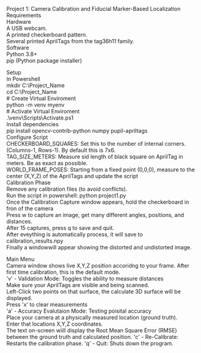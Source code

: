 Project 1: Camera Calibration and Fiducial Marker-Based Localization<br/>
Requirements<br/>
Hardware<br/>
  A USB webcam.<br/>
  A printed checkerboard pattern.<br/>
  Several printed AprilTags from the tag36h11 family.<br/>
Software<br/>
  Python 3.8+<br/>
  pip (Python package installer)<br/>

Setup<br/>
  In Powershell<br/>
    mkdir C:\Project_Name<br/>
    cd C:\Project_Name<br/>
    # Create Virtual Enviroment<br/>
    python -m venv myenv<br/>
    # Activate Virtual Enviroment<br/>
    .\venv\Scripts\Activate.ps1<br/>
  Install dependencies<br/>
    pip install opencv-contrib-python numpy pupil-apriltags<br/>
Configure Script<br/>
  CHECKERBOARD_SQUARES: Set this to the number of internal corners. (Columns-1, Rows-1). By default this is 7x6.<br/>
  TAG_SIZE_METERS: Measure sid length of black square on AprilTag in meters. Be as exact as possible.<br/>
  WORLD_FRAME_POSES: Starting from a fixed point (0,0,0), measure to the center (X,Y,Z) of the AprilTags and update the script<br/>
Calibration Phase<br/>
  Remove any calibration files (to avoid conflicts).<br/>
  Run the script in powershell: python project1.py<br/>
  Once the Calibration Capture window appears, hold the checkerboard in fron of the camera<br/>
  Press w to capture an image, get many different angles, positions, and distances.<br/>
  After 15 captures, press q to save and quit.<br/>
  After eveything is automatically process, it will save to calibration_results.npy<br/>
  Finally a windowwill appear showing the distorted and undistorted image.<br/>

Main Menu<br/>
  Camera window shows live X,Y,Z position accoridng to your frame. After first time calibration, this is the default      mode.<br/>
  'v' - Validation Mode: Toggles the ability to measure distances<br/>
    Make sure your AprilTags are visible and being scanned.<br/>
    Left-Click two points on that surface, the calculate 3D surface will be displayed.<br/>
    Press 'x' to clear measurements<br/>
  'a' - Accuracy Evalutaion Mode: Testing poisital accuracy<br/>
    Place your camera at a physically measured location (ground truth). <br/>
    Enter that locations X,Y,Z coordinates.<br/>
    The text on-screen wiill display the Root Mean Square Error (RMSE) between the ground truth and calculated           position.
  'c' - Re-Calibrate: Restarts the calibration phase.
  'q' - Quit: Shuts down the program.
